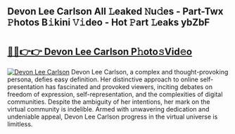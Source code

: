 ## Devon Lee Carlson All 𝙻eaked 𝙽u𝚍es - Part-Twx 𝙿hotos B𝚒kini 𝚅𝚒deo - Hot 𝙿art 𝙻eaks ybZbF

# <h2><a href="http://ld44t3b.urlbe.top/?page=Devon+Lee+Carlson">🔗🔗👉👉 Devon Lee Carlson P𝚑oto𝚜Vid𝚎o</a></h2>

[![Devon Lee Carlson](https://i.imgur.com/eBuTRDB.gif)](http://ld44t3b.urlbe.top/?page=Devon+Lee+Carlson)
Devon Lee Carlson, a complex and thought-provoking persona, defies easy definition. Her distinctive approach to online self-presentation has fascinated and provoked viewers, inciting debates on freedom of expression, self-representation, and the complexities of digital communities. Despite the ambiguity of her intentions, her mark on the virtual community is indelible. Armed with unwavering dedication and undeniable appeal, Devon Lee Carlson progress in the virtual universe is limitless.
